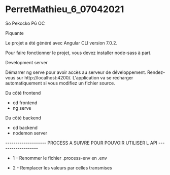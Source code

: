 # PerretMathieu_6_07042021

So Pekocko P6 OC

Piquante

Le projet a été généré avec Angular CLI version 7.0.2.

Pour faire fonctionner le projet, vous devez installer node-sass à part.

Development server

Démarrer ng serve pour avoir accès au serveur de développement. Rendez-vous sur http://localhost:4200/.
L'application va se recharger automatiquement si vous modifiez un fichier source.

Du côté frontend

-   cd frontend
-   ng serve

Du côté backend

-   cd backend
-   nodemon server

-------------------- PROCESS A SUIVRE POUR POUVOIR UTILISER L API -------------------

-   1 - Renommer le fichier .process-env en .env

-   2 - Remplacer les valeurs par celles transmises
